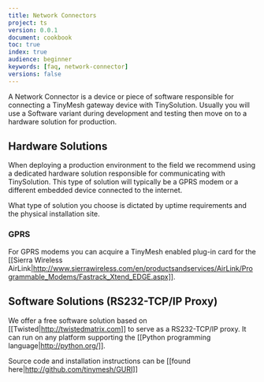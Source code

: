 ```yaml
---
title: Network Connectors
project: ts
version: 0.0.1
document: cookbook
toc: true
index: true
audience: beginner
keywords: [faq, network-connector]
versions: false
---
```


A Network Connector is a device or piece of software responsible for
connecting a TinyMesh gateway device with TinySolution. Usually you
will use a Software variant during development and testing then move
on to a hardware solution for production.


## Hardware Solutions

When deploying a production environment to the field we recommend
using a dedicated hardware solution responsible for communicating with
TinySolution. This type of solution will typically be a GPRS modem or
a different embedded device connected to the internet.

What type of solution you choose is dictated by uptime requirements
and the physical installation site.

### GPRS

For GPRS modems you can acquire a TinyMesh enabled plug-in card for the
[[Sierra Wireless AirLink|http://www.sierrawireless.com/en/productsandservices/AirLink/Programmable_Modems/Fastrack_Xtend_EDGE.aspx]].


## Software Solutions (RS232-TCP/IP Proxy)

We offer a free software solution based on [[Twisted|http://twistedmatrix.com]] to serve as a RS232-TCP/IP proxy. It can run on any platform
supporting the [[Python programming language|http://python.org/]].

Source code and installation instructions can be [[found
here|http://github.com/tinymesh/GURI]]
